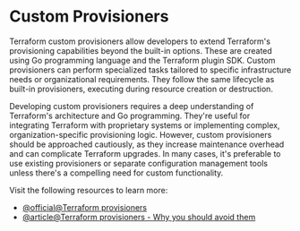 # Custom Provisioners

Terraform custom provisioners allow developers to extend Terraform's provisioning capabilities beyond the built-in options. These are created using Go programming language and the Terraform plugin SDK. Custom provisioners can perform specialized tasks tailored to specific infrastructure needs or organizational requirements. They follow the same lifecycle as built-in provisioners, executing during resource creation or destruction.

Developing custom provisioners requires a deep understanding of Terraform's architecture and Go programming. They're useful for integrating Terraform with proprietary systems or implementing complex, organization-specific provisioning logic. However, custom provisioners should be approached cautiously, as they increase maintenance overhead and can complicate Terraform upgrades. In many cases, it's preferable to use existing provisioners or separate configuration management tools unless there's a compelling need for custom functionality.

Visit the following resources to learn more:

- [@official@Terraform provisioners](https://developer.hashicorp.com/terraform/language/resources/provisioners/syntax)
- [@article@Terraform provisioners - Why you should avoid them](https://spacelift.io/blog/terraform-provisioners)